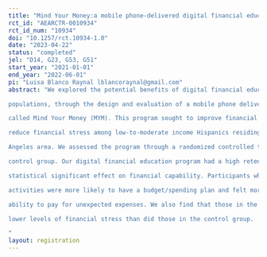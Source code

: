 ```yaml
---
title: "Mind Your Money:a mobile phone-delivered digital financial education program for Hispanics"
rct_id: "AEARCTR-0010934"
rct_id_num: "10934"
doi: "10.1257/rct.10934-1.0"
date: "2023-04-22"
status: "completed"
jel: "D14, G23, G53, G51"
start_year: "2021-01-01"
end_year: "2022-06-01"
pi: "Luisa Blanco Raynal lblancoraynal@gmail.com"
abstract: "We explored the potential benefits of digital financial education programs among Hispanic
populations, through the design and evaluation of a mobile phone delivered digital program
called Mind Your Money (MYM). This program sought to improve financial capability and
reduce financial stress among low-to-moderate income Hispanics residing in the Greater Los
Angeles area. We assessed the program through a randomized controlled trial with a wait-list
control group. Our digital financial education program had a high retention rate and a positive
statistical significant effect on financial capability. Participants who completed program
activities were more likely to have a budget/spending plan and felt more confident about their
ability to pay for unexpected expenses. We also find that those in the treatment group show
lower levels of financial stress than did those in the control group.
"
layout: registration
---
```


